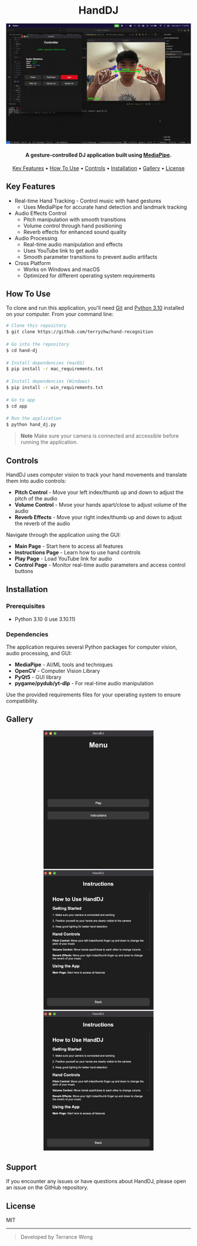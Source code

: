 <h1 align="center">
  <br>
  HandDJ
  <br>
</h1>

<p align="center">
  <img src="assets/demo.gif" alt="HandDJ Demo" width="600">
</p>

<h4 align="center">A gesture-controlled DJ application built using <a href="https://mediapipe.dev/" target="_blank">MediaPipe</a>.</h4>



<p align="center">
  <a href="#key-features">Key Features</a> •
  <a href="#how-to-use">How To Use</a> •
  <a href="#controls">Controls</a> •
  <a href="#installation">Installation</a> •
  <a href="#gallery">Gallery</a> •
  <a href="#license">License</a>
</p>

## Key Features

* Real-time Hand Tracking - Control music with hand gestures
  - Uses MediaPipe for accurate hand detection and landmark tracking
* Audio Effects Control
  - Pitch manipulation with smooth transitions
  - Volume control through hand positioning
  - Reverb effects for enhanced sound quality
* Audio Processing
  - Real-time audio manipulation and effects
  - Uses YouTube link to get audio
  - Smooth parameter transitions to prevent audio artifacts
* Cross Platform
  - Works on Windows and macOS
  - Optimized for different operating system requirements

## How To Use

To clone and run this application, you'll need [Git](https://git-scm.com) and [Python 3.10](https://python.org) installed on your computer. From your command line:

```bash
# Clone this repository
$ git clone https://github.com/terryzhw/hand-recognition

# Go into the repository
$ cd hand-dj

# Install dependencies (macOS)
$ pip install -r mac_requirements.txt

# Install dependencies (Windows)
$ pip install -r win_requirements.txt

# Go to app 
$ cd app

# Run the application
$ python hand_dj.py
```

> **Note**
> Make sure your camera is connected and accessible before running the application.

## Controls

HandDJ uses computer vision to track your hand movements and translate them into audio controls:

* **Pitch Control** - Move your left index/thumb up and down to adjust the pitch of the audio
* **Volume Control** - Mvoe your hands apart/close to adjust volume of the audio
* **Reverb Effects** - Move your right index/thumb up and down to adjust the reverb of the audio

Navigate through the application using the GUI:
- **Main Page** - Start here to access all features
- **Instructions Page** - Learn how to use hand controls
- **Play Page** - Load YouTube link for audio
- **Control Page** - Monitor real-time audio parameters and access control buttons

## Installation

### Prerequisites

- Python 3.10 (I use 3.10.11)

### Dependencies

The application requires several Python packages for computer vision, audio processing, and GUI:

- **MediaPipe** - AI/ML tools and techniques
- **OpenCV** - Computer Vision Library
- **PyQt5** - GUI library
- **pygame/pydub/yt-dlp** - For real-time audio manipulation

Use the provided requirements files for your operating system to ensure compatibility.

## Gallery

<p align="center">
  <img src="assets/menu.png" alt="play" width="300">
  <img src="assets/instructions.png" alt="instructions" width="300">
  <img src="assets/play.png" alt="play" width="300">
</p>

## Support

If you encounter any issues or have questions about HandDJ, please open an issue on the GitHub repository.

## License

MIT

---

> Developed by Terrance Wong
